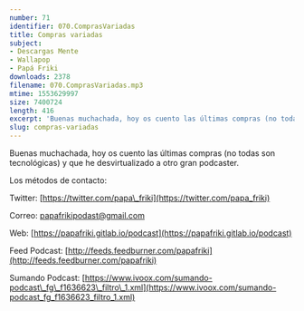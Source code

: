 ```yaml
---
number: 71
identifier: 070.ComprasVariadas
title: Compras variadas
subject:
- Descargas Mente
- Wallapop
- Papá Friki
downloads: 2378
filename: 070.ComprasVariadas.mp3
mtime: 1553629997
size: 7400724
length: 416
excerpt: 'Buenas muchachada, hoy os cuento las últimas compras (no todas son tecnológicas) y que he desvirtualizado a otro gran podcaster.  '
slug: compras-variadas
---
```

Buenas muchachada, hoy os cuento las últimas compras (no todas son tecnológicas) y que he desvirtualizado a otro gran podcaster.  

Los métodos de contacto:  

Twitter: [https://twitter.com/papa\_friki](https://twitter.com/papa_friki)

Correo: [papafrikipodast@gmail.com](https://archive.org/details/papafrikipodast@gmail.com)

Web: [https://papafriki.gitlab.io/podcast](https://papafriki.gitlab.io/podcast)

Feed Podcast: [http://feeds.feedburner.com/papafriki](http://feeds.feedburner.com/papafriki)

Sumando Podcast: [https://www.ivoox.com/sumando-podcast\_fg\_f1636623\_filtro\_1.xml](https://www.ivoox.com/sumando-podcast_fg_f1636623_filtro_1.xml)